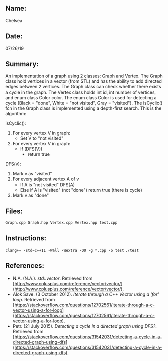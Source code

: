 ## Name:
Chelsea
## Date: 
07/26/19
## Summary:
An implementation of a graph using 2 classes: Graph and Vertex. The Graph class hold vertices in a vector (from STL) and has the ability to add directed edges between 2 vertices. The Graph class can check whether there exists a cycle in the graph. The Vertex class holds int id, int number of vertices, and enum class Color color. The enum class Color is used for detecting a cycle (Black = "done", White = "not visited", Gray = "visited"). The isCyclic() fcn in the Graph class is implemented using a depth-first search. This is the algorithm:

isCyclic():
1. For every vertex V in graph:
	- Set V to "not visited"
2. For every vertex V in graph:
	- If (DFS(V))
		- return true

DFS(v):
1. Mark v as "visited" 
2. For every adjacent vertex A of v
	- If A is "not visited"
		DFS(A)
	- Else if A is "visited" (not "done")
		return true (there is cycle)
3. Mark v as "done"

## Files:
`Graph.cpp Graph.hpp Vertex.cpp Vertex.hpp test.cpp`

## Instructions: 
`clang++ -std=c++11 -Wall -Wextra -O0 -g *.cpp -o test`
`./test`

## References:
- N.A. (N.A.). *std::vector*. Retrieved from [http://www.cplusplus.com/reference/vector/vector/](http://www.cplusplus.com/reference/vector/vector/).
- Alok Save. (3 October 2012). *Iterate through a C++ Vector using a 'for' loop*. Retrieved from [https://stackoverflow.com/questions/12702561/iterate-through-a-c-vector-using-a-for-loop](https://stackoverflow.com/questions/12702561/iterate-through-a-c-vector-using-a-for-loop).
- Petr. (21 July 2015). *Detecting a cycle in a directed graph using DFS?*. Retrieved from [https://stackoverflow.com/questions/31542031/detecting-a-cycle-in-a-directed-graph-using-dfs](https://stackoverflow.com/questions/31542031/detecting-a-cycle-in-a-directed-graph-using-dfs).